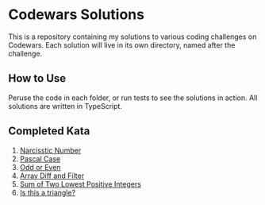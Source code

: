 # Codewars Solutions

This is a repository containing my solutions to various coding challenges on Codewars. Each solution will live in its own directory, named after the challenge.

## How to Use

Peruse the code in each folder, or run tests to see the solutions in action. All solutions are written in TypeScript.

## Completed Kata

1. [Narcisstic Number](./codewars.narcissisticnumber/index.md)
2. [Pascal Case](./codewars.pascalcase/index.md)
3. [Odd or Even](./codewars.oddoreven/index.md)
4. [Array Diff and Filter](./codewars.arraydiff/index.md)
5. [Sum of Two Lowest Positive Integers](./codewards.sumlowestpositives/index.md)
6. [Is this a triangle?](./codewards.istriangle/index.md)